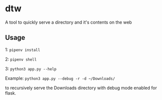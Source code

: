 # dtw

A tool to quickly serve a directory and it's contents on the web

## Usage

1:
`pipenv install`

2:
`pipenv shell`

3:
`python3 app.py --help`

Example:
`python3 app.py --debug -r -d ~/Downloads/`

to recursively serve the Downloads directory with debug mode enabled for flask.

